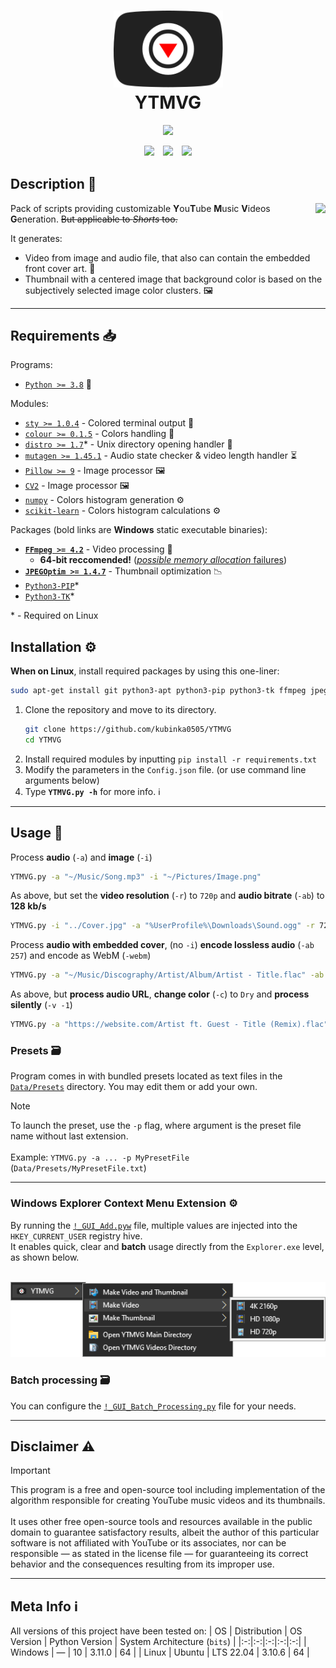 <h1 align=center>
	<img src=Documents/Pictures/YTMVG.svg width=175>
	<br>
	YTMVG
</h1>

<p align=center>
	<!--a href="https://shields.io/github/kubinka0505/YTMVG/blob/master/Documents/YTMVG.ipynb"><img src="https://shields.io/badge/Colab-Open-F9AB00?&logoColor=F9AB00&style=for-the-badge&logo=Google-Colab"></a--><a href="License.txt"><img src="https://custom-icon-badges.demolab.com/github/license/kubinka0505/YTMVG?logo=law&color=red&style=for-the-badge"></a>
</p>

<p align=center>
	<img src="https://custom-icon-badges.demolab.com/github/languages/code-size/kubinka0505/YTMVG?logo=database&style=for-the-badge">　<a href="https://codeclimate.com/github/kubinka0505/YTMVG"><img src="https://shields.io/codeclimate/maintainability/kubinka0505/YTMVG?logo=Code-Climate&style=for-the-badge"></a>　<a href="https://app.codacy.com/gh/kubinka0505/YTMVG"><img src="https://shields.io/codacy/grade/0b21f77d557f42bbaa447bca8d3b03f5?logo=Codacy&style=for-the-badge"></a>
</p>

## Description 📝
<a href="https://www.youtube.com/playlist?list=PLmKxR1vlf4cyHwtOvWxd1nt3B0U9E2pH7">
	<img align=right src="https://shields.io/badge/YouTube-Example_Playlist-F00?logo=YouTube&logoColor=FFF&style=for-the-badge">
</a>

Pack of scripts providing customizable **Y**ou**T**ube **M**usic **V**ideos **G**eneration.
~~But applicable to *Shorts* too.~~

It generates:
- Video from image and audio file, that also can contain the embedded front cover art. 🎦
- Thumbnail with a centered image that background color is based on the subjectively selected image color clusters. 🖼️

---

## Requirements 📥
Programs:
- [`Python >= 3.8`](https://www.python.org/downloads) 🐍

Modules:
- [`sty >= 1.0.4`](https://github.com/feluxe/sty) - Colored terminal output 🎨
- [`colour >= 0.1.5`](https://github.com/vaab/colour) - Colors handling 🎨
- [`distro >= 1.7`](https://github.com/python-distro/distro)<span>*</span> - Unix directory opening handler 📂
- [`mutagen >= 1.45.1`](https://github.com/quodlibet/mutagen) - Audio state checker & video length handler ⏳
- [`Pillow >= 9`](https://github.com/python-pillow/Pillow) - Image processor 🖼️
- [`CV2`](https://github.com/opencv/opencv-python) - Image processor 🖼️
- [`numpy`](https://github.com/numpy/numpy) - Colors histogram generation ⚙️
- [`scikit-learn`](https://github.com/scikit-learn/scikit-learn) - Colors histogram calculations ⚙️

Packages (bold links are **Windows** static executable binaries):
- [**`FFmpeg >= 4.2`**](https://videohelp.com/software/ffmpeg/old-versions) - Video processing 🎦
	- **64-bit reccomended!** ([*possible memory allocation* failures](https://forum.doom9.org/archive/index.php/t-162236.html#copyright))
- [**`JPEGOptim >= 1.4.7`**](https://github.com/tjko/jpegoptim) - Thumbnail optimization 📉
- [`Python3-PIP`](https://packages.debian.org/sid/python3-pip)<span>*</span>
- [`Python3-TK`](https://packages.debian.org/sid/python3-tk)<span>*</span>

<span>*</span> - Required on Linux

## Installation ⚙️
**When on Linux**, install required packages by using this one-liner:
```bash
sudo apt-get install git python3-apt python3-pip python3-tk ffmpeg jpegoptim
```
1. Clone the repository and move to its directory.
	```bash
	git clone https://github.com/kubinka0505/YTMVG
	cd YTMVG
	```
2. Install required modules by inputting `pip install -r requirements.txt`
3. Modify the parameters in the `Config.json` file. (or use command line arguments below)
4. Type **`YTMVG.py -h`** for more info. ℹ️

---

## Usage 📝
Process **audio** (`-a`) and **image** (`-i`)
```bash
YTMVG.py -a "~/Music/Song.mp3" -i "~/Pictures/Image.png"
```

As above, but set the **video resolution** (`-r`) to `720p` and **audio bitrate** (`-ab`) to **128 kb/s**
```bash
YTMVG.py -i "../Cover.jpg" -a "%UserProfile%\Downloads\Sound.ogg" -r 720p -ab 128k
```

Process **audio with embedded cover**, (no `-i`) **encode lossless audio** (`-ab 257`) and encode as WebM (`-webm`)
```bash
YTMVG.py -a "~/Music/Discography/Artist/Album/Artist - Title.flac" -ab 257 -webm
```

As above, but **process audio URL**, **change color** (`-c`) to `Dry` and **process silently** (`-v -1`)
```bash
YTMVG.py -a "https://website.com/Artist ft. Guest - Title (Remix).flac" -ab 257 -webm -c 1 -v -1
```

### Presets 🗃️
Program comes in with bundled presets located as text files in the [`Data/Presets`](Data/Presets) directory. You may edit them or add your own.

> [!Note]
> To launch the preset, use the `-p` flag, where argument is the preset file name without last extension.<br><br>
> Example: `YTMVG.py -a ... -p MyPresetFile` (`Data/Presets/MyPresetFile.txt`)

---

### **Windows Explorer Context Menu Extension** ⚙️
By running the [`!_GUI_Add.pyw`](Utility/Windows_Explorer_Context_Menu_Extension/!_GUI_Add.pyw) file, multiple values are injected into the `HKEY_CURRENT_USER` registry hive.
<br>
It enables quick, clear and **batch** usage directly from the `Explorer.exe` level, as shown below.

<p align=center>
	<br>
	<img src=Documents/Pictures/Examples/Shell_Extension.png>
	<br>
</p>

### **Batch processing** 🗃️
You can configure the [`!_GUI_Batch_Processing.py`](Utility/GUI_Batch_Processing.py) file for your needs.

---

## Disclaimer ⚠️

> [!Important]
> This program is a free and open-source tool including implementation of the algorithm responsible for creating YouTube music videos and its thumbnails.<br><br>
> It uses other free open-source tools and resources available in the public domain to guarantee satisfactory results, albeit the author of this particular software is not affiliated with YouTube or its associates, nor can be responsible — as stated in the license file — for guaranteeing its correct behavior and the consequences resulting from its improper use.

---

## Meta Info ℹ️
All versions of this project have been tested on:
| OS | Distribution | OS Version | Python Version | System Architecture (`bits`) |
|:-:|:-:|:-:|:-:|:-:|
| Windows | ― | 10 | 3.11.0 | 64 |
| Linux | Ubuntu | LTS 22.04 | 3.10.6 | 64 |